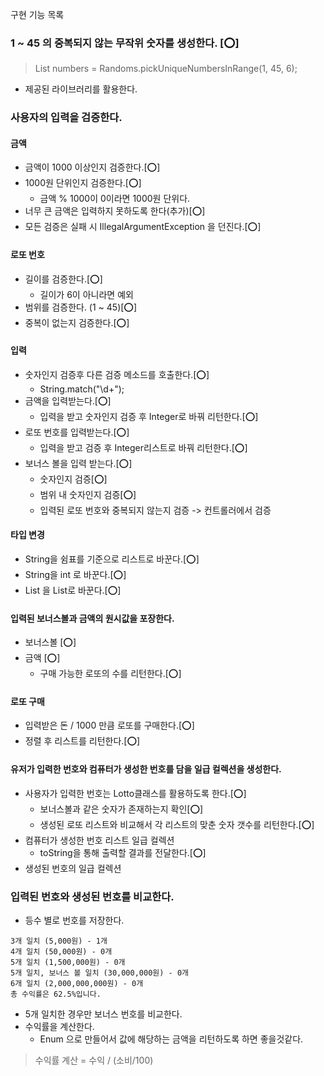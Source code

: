 구현 기능 목록

### 1 ~ 45 의 중복되지 않는 무작위 숫자를 생성한다. [⭕️]
> List<Integer> numbers = Randoms.pickUniqueNumbersInRange(1, 45, 6);
- 제공된 라이브러리를 활용한다.

### 사용자의 입력을 검증한다.
#### 금액
- 금액이 1000 이상인지 검증한다.[⭕️]
- 1000원 단위인지 검증한다.[⭕️]
  - 금액 % 1000이 0이라면 1000원 단위다.
- 너무 큰 금액은 입력하지 못하도록 한다(추가)[⭕️]
- 모든 검증은 실패 시 IllegalArgumentException 을 던진다.[⭕️]

#### 로또 번호
- 길이를 검증한다.[⭕️]
  - 길이가 6이 아니라면 예외
- 범위를 검증한다. (1 ~ 45)[⭕️]
- 중복이 없는지 검증한다.[⭕️]

#### 입력
- 숫자인지 검증후 다른 검증 메소드를 호출한다.[⭕️]
  - String.match("\\d+");
- 금액을 입력받는다.[⭕️]
  - 입력을 받고 숫자인지 검증 후 Integer로 바꿔 리턴한다.[⭕️]
- 로또 번호를 입력받는다.[⭕️]
  - 입력을 받고 검증 후 Integer리스트로 바꿔 리턴한다.[⭕️]
- 보너스 볼을 입력 받는다.[⭕️]
  - 숫자인지 검증[⭕️]
  - 범위 내 숫자인지 검증[⭕️]
  - 입력된 로또 번호와 중복되지 않는지 검증 -> 컨트롤러에서 검증

#### 타입 변경
- String을 쉼표를 기준으로 리스트로 바꾼다.[⭕️]
- String을 int 로 바꾼다.[⭕️]
- List<String> 을 List<Integer>로 바꾼다.[⭕️]

#### 입력된 보너스볼과 금액의 원시값을 포장한다.
- 보너스볼 [⭕️]
- 금액 [⭕️]
  - 구매 가능한 로또의 수를 리턴한다.[⭕️]

#### 로또 구매
- 입력받은 돈 / 1000 만큼 로또를 구매한다.[⭕️]
- 정렬 후 리스트를 리턴한다.[⭕️]

#### 유저가 입력한 번호와 컴퓨터가 생성한 번호를 담을 일급 컬렉션을 생성한다.
- 사용자가 입력한 번호는 Lotto클래스를 활용하도록 한다.[⭕️]
  - 보너스볼과 같은 숫자가 존재하는지 확인[⭕️]
  - 생성된 로또 리스트와 비교해서 각 리스트의 맞춘 숫자 갯수를 리턴한다.[⭕️]
- 컴퓨터가 생성한 번호 리스트 일급 컬렉션
  - toString을 통해 출력할 결과를 전달한다.[⭕️]
- 생성된 번호의 일급 컬렉션



### 입력된 번호와 생성된 번호를 비교한다.
- 등수 별로 번호를 저장한다.
````
3개 일치 (5,000원) - 1개
4개 일치 (50,000원) - 0개
5개 일치 (1,500,000원) - 0개
5개 일치, 보너스 볼 일치 (30,000,000원) - 0개
6개 일치 (2,000,000,000원) - 0개
총 수익률은 62.5%입니다.
````
- 5개 일치한 경우만 보너스 번호를 비교한다.
- 수익률을 계산한다.
  - Enum 으로 만들어서 값에 해당하는 금액을 리턴하도록 하면 좋을것같다.
> 수익률 계산 = 수익 / (소비/100)




